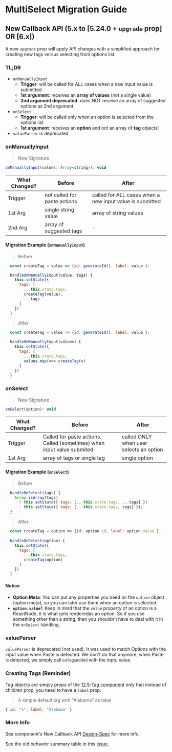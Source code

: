 # MultiSelect Migration Guide

## New Callback API (5.x to [5.24.0 + `upgrade` prop] OR [6.x])

A new `upgrade` prop will apply API changes with a simplified approach for creating new tags versus selecting from options list.

### TL;DR

- `onManuallyInput`
  - **Trigger**: will be called for ALL cases when a new input value is submitted
  - **1st argument**: receives an **array of values** (not a single value)
  - **2nd argument deprecated**: does NOT receive an array of suggested options as 2nd argument
- `onSelect`
  - **Trigger**: will be called only when an option is selected from the options list
  - **1st argument**: receives an **option** and not an array of **tag** objects!
- `valueParser` is deprecated

### onManuallyInput

> New Signature

```js
onManuallyInput(values: Array<string>): void
```

| What Changed? |  Before                         |            After               |
|---------|---------------------------------|--------------------------------|
| Trigger | not called for paste actions    | called for ALL cases when a new input value is submitted|
| 1st Arg | single string value             | array of string values         |
| 2nd Arg | array of suggested tags         |  -                             |  

#### Migration Example (`onManuallyInput`)

> Before

```js
  const createTag = value => {id: generateId(), label: value };

  handleOnManuallyInput(value, tags) {
    this.setState({
      tags: [
        ...this.state.tags,
        createTag(value),
        ...tags
      ]
    })
  }
```

> After

```js
  const createTag = value => {id: generateId(), label: value };

  handleOnManuallyInput(values) {
    this.setState({
      tags: [
        ...this.state.tags,
        values.map(v=> createTag(v)
      ]
    })
  }
```

### onSelect

> New Signature

```js
onSelect(option): void
```

| What Changed? |  Before                         |            After               |
|---------|---------------------------------|--------------------------------|
| Trigger | Called for paste actions. Called (sometimes) when input value submited  | called ONLY when user selects an option |
| 1st Arg | array of tags or single tag | single option   |

#### Migration Example (`onSelect`)

> Before

```js
  handleOnSelect(tags) {
    Array.isArray(tags)
      ? this.setState({ tags: [...this.state.tags, ...tags] })
      : this.setState({ tags: [...this.state.tags, tags] });
  }
```

> After

```js
  const createTag = option => {id: option.id, label: option.value };
  
  handleOnSelect(option) {
    this.setState({
      tags: [
        ...this.state.tags,
        createTag(option)
      ]
    })
  }
```

#### Notice

- **Option Meta**: You can put any properties you need on the `option` object (option meta), so you can later use them when an option is selected.
- **`option.value`!**: Keep in mind that the `value` property of an option is a ReactNode, it is what gets renderedas an option. So if you use something other than a string, then you shouldn't have to deal with it in the `onSelect` handling.

### valueParser

`valueParser` is deprecated (not used). It was used to match Options with the input value when Paste is detected. We don't do that anymore, when Paste is detected, we simply call `onTagsAdded` with the inptu value.

### Creating Tags (Reminder)

Tag objects are simply props of the [12.5-Tag component](https://wix-wix-style-react.surge.sh/?selectedKind=12.%20Other&selectedStory=12.5%20Tag&full=0&addons=0&stories=1&panelRight=0) only that instead of children prop, you need to have a `label` prop.

> A simple default tag with "Alabama" as label

```js
{ id: "1", label: "Alabama" }
```

### More Info

See component's New Callback API [Design-Spec](https://github.com/wix/wix-style-react/blob/master/src/MultiSelect/README.DESIGN-SPEC.md) for more info.

See the old behavior summary table in this [issue](https://github.com/wix/wix-style-react/issues/2559#issuecomment-449770857).
